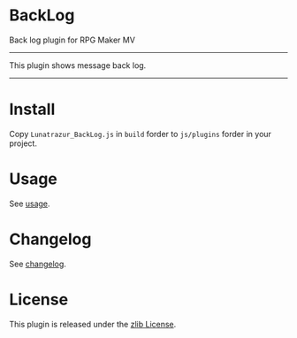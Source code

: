 # BackLog
Back log plugin for RPG Maker MV

<!-- % screenshot here % -->

---

This plugin shows message back log.

---

# Install
Copy `Lunatrazur_BackLog.js` in `build` forder to `js/plugins` forder in your project.

# Usage
See [usage](USAGE.md).

# Changelog
See [changelog](CHANGELOG.md).

# License
This plugin is released under the [zlib License](LISENCE.md).
